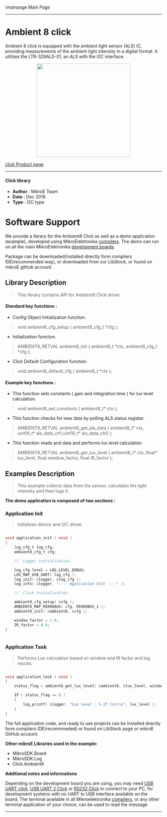 \mainpage Main Page
 
 

---
# Ambient 8 click

Ambient 8 click is equipped with the ambient light sensor (ALS) IC, providing
measurements of the ambient light intensity in a digital format.
It utilizes the LTR-329ALS-01, an ALS with the I2C interface.

<p align="center">
  <img src="https://download.mikroe.com/images/click_for_ide/ambient8_click.png" height=300px>
</p>

[click Product page](https://www.mikroe.com/ambient-8-click)

---


#### Click library 

- **Author**        : MikroE Team
- **Date**          : Dec 2019.
- **Type**          : I2C type


# Software Support

We provide a library for the Ambient8 Click 
as well as a demo application (example), developed using MikroElektronika 
[compilers](https://shop.mikroe.com/compilers). 
The demo can run on all the main MikroElektronika [development boards](https://shop.mikroe.com/development-boards).

Package can be downloaded/installed directly form compilers IDE(recommended way), or downloaded from our LibStock, or found on mikroE github account. 

## Library Description

> This library contains API for Ambient8 Click driver.

#### Standard key functions :

- Config Object Initialization function.
> void ambient8_cfg_setup ( ambient8_cfg_t *cfg ); 
 
- Initialization function.
> AMBIENT8_RETVAL ambient8_init ( ambient8_t *ctx, ambient8_cfg_t *cfg );

- Click Default Configuration function.
> void ambient8_default_cfg ( ambient8_t *ctx );


#### Example key functions :

- This function sets constants ( gain and integration time ) for lux level calculation.
> void ambient8_set_constants ( ambient8_t* ctx );
 
- This function checks for new data by polling ALS status register.
> AMBIENT8_RETVAL ambient8_get_als_data ( ambient8_t* ctx, uint16_t* als_data_ch1,uint16_t* als_data_ch0 );

- This function reads and data and performs lux level calculation
> AMBIENT8_RETVAL ambient8_get_lux_level ( ambient8_t* ctx, float* lux_level, float window_factor, float IR_factor );

## Examples Description

> This example collects data from the sensor, calculates the light intensity and then logs it. 

**The demo application is composed of two sections :**

### Application Init 

> Initializes device and I2C driver.

```c

void application_init ( void )
{
    log_cfg_t log_cfg;
    ambient8_cfg_t cfg;

    //  Logger initialization.

    log_cfg.level = LOG_LEVEL_DEBUG;
    LOG_MAP_USB_UART( log_cfg );
    log_init( &logger, &log_cfg );
    log_info( &logger, "---- Application Init ----" );

    //  Click initialization.

    ambient8_cfg_setup( &cfg );
    AMBIENT8_MAP_MIKROBUS( cfg, MIKROBUS_1 );
    ambient8_init( &ambient8, &cfg );

    window_factor = 1.0;
    IR_factor = 0.0;
}
  
```

### Application Task

> Performs Lux calculation based on window and IR factor and log results.

```c

void application_task ( void )
{
    status_flag = ambient8_get_lux_level( &ambient8, &lux_level, window_factor, IR_factor );

    if ( status_flag == 0 )
    {
        log_printf( &logger, "Lux level : %.2f lx\r\n", lux_level );
    }
}  

```

The full application code, and ready to use projects can be  installed directly form compilers IDE(recommneded) or found on LibStock page or mikroE GitHub accaunt.

**Other mikroE Libraries used in the example:** 

- MikroSDK.Board
- MikroSDK.Log
- Click.Ambient8

**Additional notes and informations**

Depending on the development board you are using, you may need 
[USB UART click](https://shop.mikroe.com/usb-uart-click), 
[USB UART 2 Click](https://shop.mikroe.com/usb-uart-2-click) or 
[RS232 Click](https://shop.mikroe.com/rs232-click) to connect to your PC, for 
development systems with no UART to USB interface available on the board. The 
terminal available in all Mikroelektronika 
[compilers](https://shop.mikroe.com/compilers), or any other terminal application 
of your choice, can be used to read the message.



---
